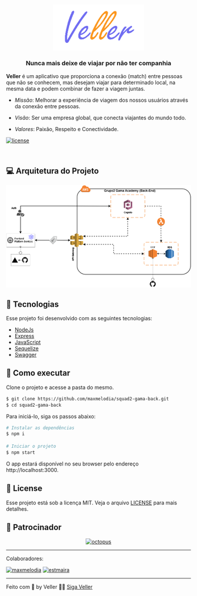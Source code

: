 <!-- markdownlint-disable-next-line -->
<p align="center">
  <a href="https://veller.squad2.tech/" rel="noopener" target="_blank"><img width="250" src=".github/logo.png" alt="Veller logo"></a>
</p>

<h3 align="center">Nunca mais deixe de viajar por não ter companhia</h1>

**Veller** é um aplicativo que proporciona a conexão (match) entre pessoas que não se conhecem, mas desejam viajar para determinado local, na mesma data e podem combinar de fazer a viagem juntas.

- _Missão_: Melhorar a experiência de viagem dos nossos usuários através da conexão entre pessoas.

- _Visão_: Ser uma empresa global, que conecta viajantes do mundo todo.

- _Valores_: Paixão, Respeito e Conectividade.

[![license](https://img.shields.io/badge/license-MIT-blue.svg)](https://github.com/mui/material-ui/blob/HEAD/LICENSE)

<br/>

## 💻 Arquitetura do Projeto

<p align="center">
  <img width="600" src=".github/arch.png" alt="Arquitetura do projeto"/>
</p>

## 🧪 Tecnologias

Esse projeto foi desenvolvido com as seguintes tecnologias:

- [NodeJs](https://nodejs.org)
- [Express](https://expressjs.com/)
- [JavaScript](https://www.javascript.com/)
- [Sequelize](https://sequelize.org/)
- [Swagger](https://swagger.io/)


## 🚀 Como executar

Clone o projeto e acesse a pasta do mesmo.

```bash
$ git clone https://github.com/maxmelodia/squad2-gama-back.git
$ cd squad2-gama-back
```

Para iniciá-lo, siga os passos abaixo:
```bash
# Instalar as dependências
$ npm i

# Iniciar o projeto
$ npm start
```

O app estará disponível no seu browser pelo endereço http://localhost:3000.

## 📝 License

Esse projeto está sob a licença MIT. Veja o arquivo [LICENSE](LICENSE.md) para mais detalhes.

## 💎 Patrocinador 

<p align="center">
  <a href="https://www.gama.academy/" rel="noopener sponsored" target="_blank"><img height="128" width="400" src="https://assets.website-files.com/5ff79f3ebebf6b12f6b7747f/5ffe04fc6284b7e90070d985_logo-gama-academy.png" alt="octopus" title="Repeatable, reliable deployments" loading="lazy" /></a>
</p>

---

Colaboradores: 

[<img loading="lazy" alt="maxmelodia" src="https://github.com/maxmelodia.png?size=70" width="35" height="35">](https://github.com/maxmelodia) [<img loading="lazy" alt="estmaira" src="https://github.com/estmaira.png?size=70" width="35" height="35">](https://github.com/estmaira)

---

Feito com :orange_heart: by Veller 👋🏻 [Siga Veller](https://veller.squad2.com.br/)
